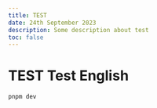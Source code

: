 ```yaml
---
title: TEST
date: 24th September 2023
description: Some description about test
toc: false
---
```


# TEST Test English

```js
pnpm dev
```

